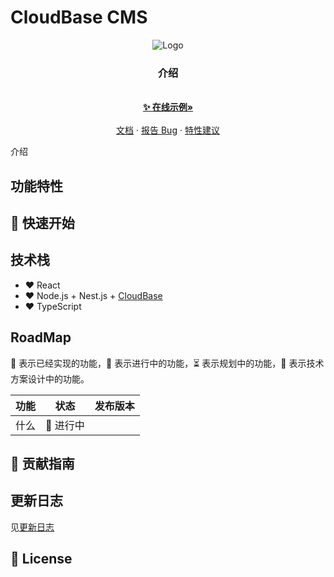 # CloudBase CMS

<p align="center">
  <img src="" alt="Logo">
  <h3 align="center">
    介绍
  </h3>
  <p align="center">
    <br />
    <a href="">
      <strong>✨ 在线示例»</strong>
    </a>
    <br />
    <br />
    <a href="" target="_blank">文档</a>
    ·
    <a href="">报告 Bug</a>
    ·
    <a href="">特性建议</a>
  </p>
</p>

介绍

## 功能特性

## 🚀 快速开始

## 技术栈

- ❤️ React
- ❤️ Node.js + Nest.js + [CloudBase](https://cloudbase.net)
- ❤️ TypeScript

## RoadMap

🚀 表示已经实现的功能，👷 表示进行中的功能，⏳ 表示规划中的功能，🏹 表示技术方案设计中的功能。

| 功能 | 状态      | 发布版本 |
| ---- | --------- | -------- |
| 什么 | 👷 进行中 |          |

## 🤝 贡献指南

## 更新日志

见[更新日志](./CHANGELOG.md)

## 📝 License
